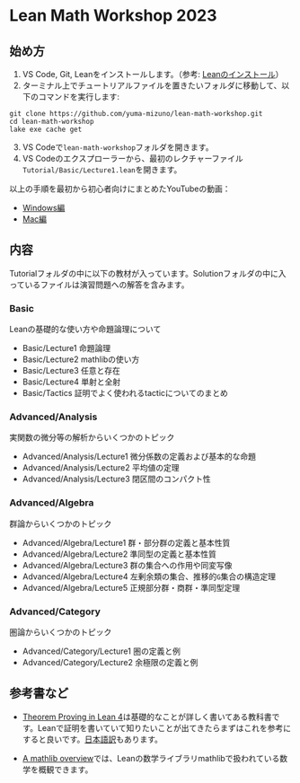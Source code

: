 # Lean Math Workshop 2023

## 始め方
1. VS Code, Git, Leanをインストールします。（参考: [Leanのインストール](https://leanprover.github.io/lean4/doc/quickstart.html)）
2. ターミナル上でチュートリアルファイルを置きたいフォルダに移動して、以下のコマンドを実行します:
```
git clone https://github.com/yuma-mizuno/lean-math-workshop.git
cd lean-math-workshop
lake exe cache get
```
3. VS Codeで`lean-math-workshop`フォルダを開きます。
4. VS Codeのエクスプローラーから、最初のレクチャーファイル`Tutorial/Basic/Lecture1.lean`を開きます。

以上の手順を最初から初心者向けにまとめたYouTubeの動画：
- [Windows編](https://youtu.be/LDfmNmzY5_8)
- [Mac編](https://youtu.be/d8DSHFBMWwU)

## 内容

Tutorialフォルダの中に以下の教材が入っています。Solutionフォルダの中に入っているファイルは演習問題への解答を含みます。

### Basic
Leanの基礎的な使い方や命題論理について
- Basic/Lecture1 命題論理
- Basic/Lecture2 mathlibの使い方
- Basic/Lecture3 任意と存在
- Basic/Lecture4 単射と全射
- Basic/Tactics 証明でよく使われるtacticについてのまとめ

### Advanced/Analysis
実関数の微分等の解析からいくつかのトピック
- Advanced/Analysis/Lecture1 微分係数の定義および基本的な命題
- Advanced/Analysis/Lecture2 平均値の定理
- Advanced/Analysis/Lecture3 閉区間のコンパクト性

### Advanced/Algebra
群論からいくつかのトピック
- Advanced/Algebra/Lecture1 群・部分群の定義と基本性質
- Advanced/Algebra/Lecture2 準同型の定義と基本性質
- Advanced/Algebra/Lecture3 群の集合への作用や同変写像
- Advanced/Algebra/Lecture4 左剰余類の集合、推移的`G`集合の構造定理
- Advanced/Algebra/Lecture5 正規部分群・商群・準同型定理

### Advanced/Category
圏論からいくつかのトピック
- Advanced/Category/Lecture1 圏の定義と例
- Advanced/Category/Lecture2 余極限の定義と例

## 参考書など
- [Theorem Proving in Lean 4](https://leanprover.github.io/theorem_proving_in_lean4/)は基礎的なことが詳しく書いてある教科書です。Leanで証明を書いていて知りたいことが出てきたらまずはこれを参考にすると良いです。[日本語訳](https://aconite-ac.github.io/theorem_proving_in_lean4_ja/)もあります。

- [A mathlib overview](https://leanprover-community.github.io/mathlib-overview.html)では、Leanの数学ライブラリmathlibで扱われている数学を概観できます。
